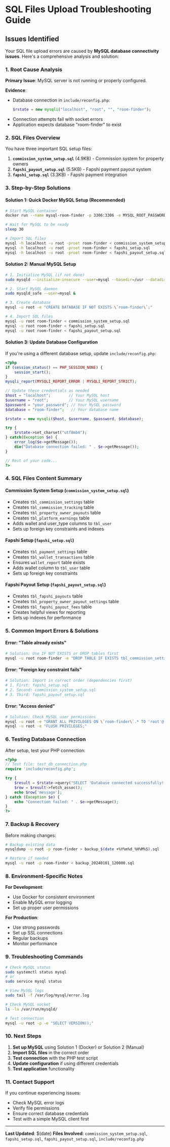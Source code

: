 # SQL Files Upload Troubleshooting Guide

## Issues Identified

Your SQL file upload errors are caused by **MySQL database connectivity issues**. Here's a comprehensive analysis and solution:

### 1. **Root Cause Analysis**

**Primary Issue**: MySQL server is not running or properly configured.

**Evidence**:
- Database connection in `include/reconfig.php`:
  ```php
  $rstate = new mysqli("localhost", "root", "", "room-finder");
  ```
- Connection attempts fail with socket errors
- Application expects database "room-finder" to exist

### 2. **SQL Files Overview**

You have three important SQL setup files:

1. **`commission_system_setup.sql`** (4.9KB) - Commission system for property owners
2. **`fapshi_payout_setup.sql`** (5.5KB) - Fapshi payment payout system  
3. **`fapshi_setup.sql`** (3.3KB) - Fapshi payment integration

### 3. **Step-by-Step Solutions**

#### **Solution 1: Quick Docker MySQL Setup (Recommended)**

```bash
# Start MySQL container
docker run --name mysql-room-finder -p 3306:3306 -e MYSQL_ROOT_PASSWORD=root -e MYSQL_DATABASE=room-finder -d mysql:8.0

# Wait for MySQL to be ready
sleep 30

# Import SQL files
mysql -h localhost -u root -proot room-finder < commission_system_setup.sql
mysql -h localhost -u root -proot room-finder < fapshi_setup.sql
mysql -h localhost -u root -proot room-finder < fapshi_payout_setup.sql
```

#### **Solution 2: Manual MySQL Setup**

```bash
# 1. Initialize MySQL (if not done)
sudo mysqld --initialize-insecure --user=mysql --basedir=/usr --datadir=/var/lib/mysql

# 2. Start MySQL daemon
sudo mysqld_safe --user=mysql &

# 3. Create database
mysql -u root -e "CREATE DATABASE IF NOT EXISTS \`room-finder\`;"

# 4. Import SQL files
mysql -u root room-finder < commission_system_setup.sql
mysql -u root room-finder < fapshi_setup.sql
mysql -u root room-finder < fapshi_payout_setup.sql
```

#### **Solution 3: Update Database Configuration**

If you're using a different database setup, update `include/reconfig.php`:

```php
<?php
if (session_status() == PHP_SESSION_NONE) {
    session_start();
}
mysqli_report(MYSQLI_REPORT_ERROR | MYSQLI_REPORT_STRICT);

// Update these credentials as needed
$host = "localhost";        // Your MySQL host
$username = "root";         // Your MySQL username  
$password = "your_password"; // Your MySQL password
$database = "room-finder";   // Your database name

$rstate = new mysqli($host, $username, $password, $database);

try {
    $rstate->set_charset("utf8mb4");
} catch(Exception $e) {
    error_log($e->getMessage());
    die("Database connection failed: " . $e->getMessage());
}

// Rest of your code...
?>
```

### 4. **SQL Files Content Summary**

#### **Commission System Setup** (`commission_system_setup.sql`)
- Creates `tbl_commission_settings` table
- Creates `tbl_commission_tracking` table  
- Creates `tbl_property_owner_payouts` table
- Creates `tbl_platform_earnings` table
- Adds wallet and user_type columns to `tbl_user`
- Sets up foreign key constraints and indexes

#### **Fapshi Setup** (`fapshi_setup.sql`)
- Creates `tbl_payment_settings` table
- Creates `tbl_wallet_transactions` table
- Ensures `wallet_report` table exists
- Adds wallet column to `tbl_user` table
- Sets up foreign key constraints

#### **Fapshi Payout Setup** (`fapshi_payout_setup.sql`)
- Creates `tbl_fapshi_payouts` table
- Creates `tbl_property_owner_payout_settings` table
- Creates `tbl_fapshi_payout_fees` table
- Creates helpful views for reporting
- Sets up indexes for performance

### 5. **Common Import Errors & Solutions**

#### **Error: "Table already exists"**
```bash
# Solution: Use IF NOT EXISTS or DROP tables first
mysql -u root room-finder -e "DROP TABLE IF EXISTS tbl_commission_settings;"
```

#### **Error: "Foreign key constraint fails"**
```bash
# Solution: Import in correct order (dependencies first)
# 1. First: fapshi_setup.sql
# 2. Second: commission_system_setup.sql  
# 3. Third: fapshi_payout_setup.sql
```

#### **Error: "Access denied"**
```bash
# Solution: Check MySQL user permissions
mysql -u root -e "GRANT ALL PRIVILEGES ON \`room-finder\`.* TO 'root'@'localhost';"
mysql -u root -e "FLUSH PRIVILEGES;"
```

### 6. **Testing Database Connection**

After setup, test your PHP connection:

```php
<?php
// Test file: test_db_connection.php
require 'include/reconfig.php';

try {
    $result = $rstate->query("SELECT 'Database connected successfully!' as message");
    $row = $result->fetch_assoc();
    echo $row['message'];
} catch (Exception $e) {
    echo "Connection failed: " . $e->getMessage();
}
?>
```

### 7. **Backup & Recovery**

Before making changes:

```bash
# Backup existing data
mysqldump -u root -p room-finder > backup_$(date +%Y%m%d_%H%M%S).sql

# Restore if needed
mysql -u root -p room-finder < backup_20240101_120000.sql
```

### 8. **Environment-Specific Notes**

**For Development**:
- Use Docker for consistent environment
- Enable MySQL error logging
- Set up proper user permissions

**For Production**:
- Use strong passwords
- Set up SSL connections
- Regular backups
- Monitor performance

### 9. **Troubleshooting Commands**

```bash
# Check MySQL status
sudo systemctl status mysql
# or
sudo service mysql status

# View MySQL logs
sudo tail -f /var/log/mysql/error.log

# Check MySQL socket
ls -la /var/run/mysqld/

# Test connection
mysql -u root -p -e "SELECT VERSION();"
```

### 10. **Next Steps**

1. **Set up MySQL** using Solution 1 (Docker) or Solution 2 (Manual)
2. **Import SQL files** in the correct order
3. **Test connection** with the PHP test script
4. **Update configuration** if using different credentials
5. **Test application** functionality

### 11. **Contact Support**

If you continue experiencing issues:
- Check MySQL error logs
- Verify file permissions
- Ensure correct database credentials
- Test with a simple MySQL client first

---

**Last Updated**: $(date)
**Files Involved**: `commission_system_setup.sql`, `fapshi_setup.sql`, `fapshi_payout_setup.sql`, `include/reconfig.php`